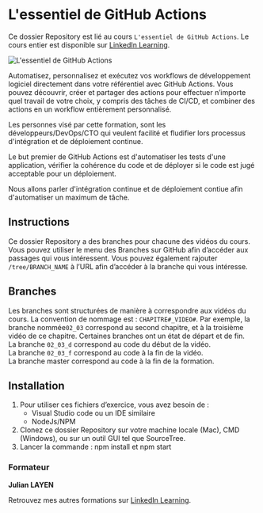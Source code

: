 # L'essentiel de GitHub Actions

Ce dossier Repository est lié au cours `L'essentiel de GitHub Actions`. Le cours entier est disponible sur [LinkedIn Learning][lil-course-url].

![L'essentiel de GitHub Actions][lil-thumbnail-url] 


Automatisez, personnalisez et exécutez vos workflows de développement logiciel directement dans votre référentiel avec GitHub Actions. Vous pouvez découvrir, créer et partager des actions pour effectuer n’importe quel travail de votre choix, y compris des tâches de CI/CD, et combiner des actions en un workflow entièrement personnalisé.

Les personnes visé par cette formation, sont les développeurs/DevOps/CTO qui veulent facilité et fludifier lors processus d'intégration et de déploiement continue.

Le but premier de GitHub Actions est d'automatiser les tests d'une application, vérifier la cohérence du code et de déployer si le code est jugé acceptable pour un déploiement.

Nous allons parler d'intégration continue et de déploiement contiue afin d'automatiser un maximum de tâche.

## Instructions

Ce dossier Repository a des branches pour chacune des vidéos du cours. Vous pouvez utiliser le menu des Branches sur GitHub afin d’accéder aux passages qui vous intéressent. Vous pouvez également rajouter `/tree/BRANCH_NAME` à l’URL afin d’accéder à la branche qui vous intéresse. 

## Branches

Les branches sont structurées de manière à correspondre aux vidéos du cours. La convention de nommage est : `CHAPITRE#_VIDEO#`. Par exemple, la branche nommée`02_03` correspond au second chapitre, et à la troisième vidéo de ce chapitre. Certaines branches ont un état de départ et de fin.  
La branche `02_03_d` correspond au code du début de la vidéo.  
La branche `02_03_f` correspond au code à la fin de la vidéo.  
La branche master correspond au code à la fin de la formation. 

## Installation

1. Pour utiliser ces fichiers d’exercice, vous avez besoin de : 
   - Visual Studio code ou un IDE similaire 
   - NodeJs/NPM
2. Clonez ce dossier Repository sur votre machine locale (Mac), CMD (Windows), ou sur un outil GUI tel que SourceTree. 
3. Lancer la commande : npm install et npm start


### Formateur

**Julian LAYEN** 

 Retrouvez mes autres formations sur [LinkedIn Learning](https://www.linkedin.com/learning/instructors/julian-layen).

[0]: # (Replace these placeholder URLs with actual course URLs)
[lil-course-url]: https://www.linkedin.com
[lil-thumbnail-url]: https:
[lil-URL-trainer]: https://

[1]: # (End of FR-Instruction ###############################################################################################)
